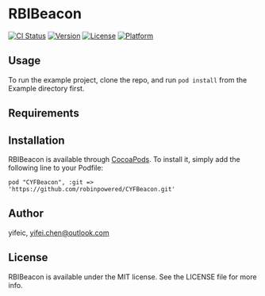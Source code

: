 # RBIBeacon

[![CI Status](http://img.shields.io/travis/yifeic/CYFBeacon.svg?style=flat)](https://travis-ci.org/yifeic/CYFBeacon)
[![Version](https://img.shields.io/cocoapods/v/CYFBeacon.svg?style=flat)](http://cocoadocs.org/docsets/CYFBeacon)
[![License](https://img.shields.io/cocoapods/l/CYFBeacon.svg?style=flat)](http://cocoadocs.org/docsets/CYFBeacon)
[![Platform](https://img.shields.io/cocoapods/p/CYFBeacon.svg?style=flat)](http://cocoadocs.org/docsets/CYFBeacon)

## Usage

To run the example project, clone the repo, and run `pod install` from the Example directory first.

## Requirements

## Installation

RBIBeacon is available through [CocoaPods](http://cocoapods.org). To install
it, simply add the following line to your Podfile:

    pod "CYFBeacon", :git => 'https://github.com/robinpowered/CYFBeacon.git'

## Author

yifeic, yifei.chen@outlook.com

## License

RBIBeacon is available under the MIT license. See the LICENSE file for more info.

